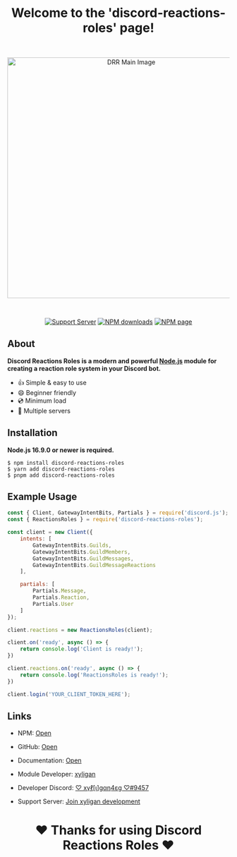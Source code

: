 <div align="center">
	<h1>Welcome to the 'discord-reactions-roles' page!</h1>
	<br />
	<p>
		<a href="https://drr.js.org"><img src="https://i.imgur.com/qpSadfv.gif" width="546" alt="DRR Main Image" /></a>
	</p>
	<br/>
	<p>
		<a href="https://discord.gg/zzbkvCcu2r"><img src="https://img.shields.io/discord/827221018879328298?color=5865F2&logo=discord&logoColor=white" alt="Support Server" /></a>
		<a href="https://www.npmjs.com/package/discord-reactions-roles"><img src="https://img.shields.io/npm/dt/discord-reactions-roles.png?maxAge=3600" alt="NPM downloads" /></a>
		<a href="https://www.npmjs.com/package/discord-reactions-roles"><img src="https://img.shields.io/npm/v/discord-reactions-roles.png?maxAge=3600" alt="NPM page" /></a>
	</p>
</div>

## About

**Discord Reactions Roles is a modern and powerful [Node.js](https://nodejs.org) module for creating a reaction role system in your Discord bot.**

* 👍 Simple & easy to use
* 😄 Beginner friendly
* 💿 Minimum load
* 📂 Multiple servers

## Installation

**Node.js 16.9.0 or newer is required.**

```sh-session
$ npm install discord-reactions-roles
$ yarn add discord-reactions-roles
$ pnpm add discord-reactions-roles
```

## Example Usage

```js
const { Client, GatewayIntentBits, Partials } = require('discord.js');
const { ReactionsRoles } = require('discord-reactions-roles');

const client = new Client({
    intents: [
        GatewayIntentBits.Guilds,
        GatewayIntentBits.GuildMembers,
        GatewayIntentBits.GuildMessages,
        GatewayIntentBits.GuildMessageReactions
    ],

    partials: [
        Partials.Message,
        Partials.Reaction,
        Partials.User
    ]
});

client.reactions = new ReactionsRoles(client);

client.on('ready', async () => {
  	return console.log('Client is ready!');
})

client.reactions.on('ready', async () => {
	return console.log('ReactionsRoles is ready!');
})

client.login('YOUR_CLIENT_TOKEN_HERE');
```

## Links

* NPM: [Open](https://www.npmjs.com/package/discord-reactions-roles)
* GitHub: [Open](https://github.com/xyligan-gp/discord-reactions-roles)
* Documentation: [Open](https://drr.js.org)

* Module Developer: [xyligan](https://github.com/xyligan-gp)
* Developer Discord: [♡ xүℓ[ι]gαη4εg ♡#9457](https://discord.com/users/533347075463577640)
* Support Server: [Join xyligan development](https://discord.gg/zzbkvCcu2r)

<center><h1>♥ Thanks for using Discord Reactions Roles ♥</h1></center>